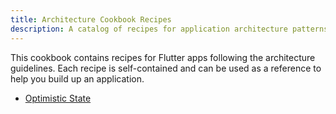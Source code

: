 ```yaml
---
title: Architecture Cookbook Recipes
description: A catalog of recipes for application architecture patterns.
---
```


This cookbook contains recipes for Flutter apps following the architecture
guidelines. Each recipe is self-contained and can be used as a reference to
help you build up an application.

- [Optimistic State](/app-architecture/cookbook/optimistic-state)
